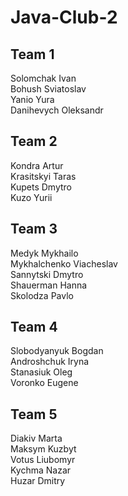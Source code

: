 # Java-Club-2


## Team 1
Solomchak Ivan  
Bohush Sviatoslav  
Yanio Yura  
Danihevych Oleksandr  

## Team 2
Kondra Artur  
Krasitskyi Taras  
Kupets Dmytro  
Kuzo Yurii  

## Team 3
Medyk Mykhailo  
Mykhalchenko Viacheslav  
Sannytski Dmytro  
Shauerman Hanna  
Skolodza Pavlo  

## Team 4
Slobodyanyuk Bogdan  
Androshchuk Iryna  
Stanasiuk Oleg  
Voronko Eugene  

## Team 5
Diakiv Marta  
Maksym Kuzbyt  
Votus Liubomyr  
Kychma Nazar  
Huzar Dmitry  


